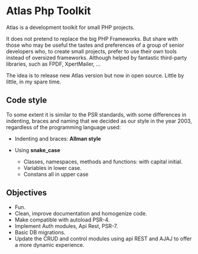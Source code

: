 # Atlas Php Toolkit
Atlas is a development toolkit for small PHP projects.

It does not pretend to replace the big PHP Frameworks. But share with those who may be useful the tastes and preferences of a group of senior developers who, to create small projects, prefer to use their own tools instead of oversized frameworks. Although helped by fantastic third-party libraries, such as FPDF, XpertMailer, ...

The idea is to release new Atlas version but now in open source.
Little by little, in my spare time.


## Code style
To some extent it is similar to the PSR standards, with some differences in indenting, braces and naming that we decided as our style in the year 2003, regardless of the programming language used:

* Indenting and braces: **Allman style**

* Using **snake_case**
  * Classes, namespaces, methods and functions: with capital initial.
  * Variables in lower case.
  * Constans  all in upper case

## Objectives
* Fun.
* Clean, improve documentation and homogenize code.
* Make compatible with autoload PSR-4.
* Implement Auth modules, Api Rest, PSR-7.
* Basic DB migrations.
* Update the CRUD and control modules using api REST and AJAJ to offer a more dynamic experience.
